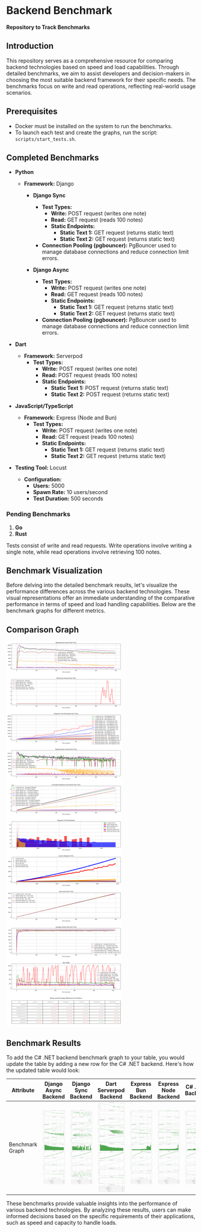 # Backend Benchmark

**Repository to Track Benchmarks**

## Introduction
This repository serves as a comprehensive resource for comparing backend technologies based on speed and load capabilities. Through detailed benchmarks, we aim to assist developers and decision-makers in choosing the most suitable backend framework for their specific needs. The benchmarks focus on write and read operations, reflecting real-world usage scenarios.

## Prerequisites
- Docker must be installed on the system to run the benchmarks.
- To launch each test and create the graphs, run the script: `scripts/start_tests.sh`.


## Completed Benchmarks

- **Python**
  - **Framework:** Django
    - **Django Sync**
      - **Test Types:**
        - **Write:** POST request (writes one note)
        - **Read:** GET request (reads 100 notes)
        - **Static Endpoints:**
          - **Static Text 1:** GET request (returns static text)
          - **Static Text 2:** GET request (returns static text)
      - **Connection Pooling (pgbouncer):** PgBouncer used to manage database connections and reduce connection limit errors.

    - **Django Async**
      - **Test Types:**
        - **Write:** POST request (writes one note)
        - **Read:** GET request (reads 100 notes)
        - **Static Endpoints:**
          - **Static Text 1:** GET request (returns static text)
          - **Static Text 2:** GET request (returns static text)
      - **Connection Pooling (pgbouncer):** PgBouncer used to manage database connections and reduce connection limit errors.

- **Dart**
  - **Framework:** Serverpod
    - **Test Types:**
      - **Write:** POST request (writes one note)
      - **Read:** POST request (reads 100 notes)
      - **Static Endpoints:**
        - **Static Text 1:** POST request (returns static text)
        - **Static Text 2:** POST request (returns static text)

- **JavaScript/TypeScript**
  - **Framework:** Express (Node and Bun)
    - **Test Types:**
      - **Write:** POST request (writes one note)
      - **Read:** GET request (reads 100 notes)
      - **Static Endpoints:**
        - **Static Text 1:** GET request (returns static text)
        - **Static Text 2:** GET request (returns static text)

- **Testing Tool:** Locust 
  - **Configuration:**
    - **Users:** 5000
    - **Spawn Rate:** 10 users/second
    - **Test Duration:** 500 seconds

### Pending Benchmarks

1. **Go**
2. **Rust**


Tests consist of write and read requests. Write operations involve writing a single note, while read operations involve retrieving 100 notes.

## Benchmark Visualization

Before delving into the detailed benchmark results, let's visualize the performance differences across the various backend technologies. These visual representations offer an immediate understanding of the comparative performance in terms of speed and load handling capabilities. Below are the benchmark graphs for different metrics.

## Comparison Graph
![Comparison Graph](comparison_graph.png?v=1706188346)

## Benchmark Results

To add the C# .NET backend benchmark graph to your table, you would update the table by adding a new row for the C# .NET backend. Here's how the updated table would look:

| Attribute            | Django Async Backend                                                                 | Django Sync Backend                                                                | Dart Serverpod Backend                                                              | Express Bun Backend                                                                 | Express Node Backend                                                                | C# .NET Backend                                                                     |
|----------------------|--------------------------------------------------------------------------------------|------------------------------------------------------------------------------------|-------------------------------------------------------------------------------------|-------------------------------------------------------------------------------------|-------------------------------------------------------------------------------------|-------------------------------------------------------------------------------------|
| Benchmark Graph      | ![Django Async Backend Benchmark Graph](/backends/python/django-async/tests/results/graph.png?v=1706188346) | ![Django Sync Backend Benchmark Graph](/backends/python/django-sync/tests/results/graph.png?v=1706188346) | ![Dart Serverpod Backend Benchmark Graph](/backends/dart/server-pod/tests/results/graph.png?v=1706188346) | ![Express Bun Backend Benchmark Graph](/backends/javascript/express-bun/tests/results/graph.png?v=1706188346) | ![Express Node Backend Benchmark Graph](/backends/javascript/express-node/tests/results/graph.png?v=1706188346) | ![C# .NET Backend Benchmark Graph](/backends/c_sharp/dot-net/tests/results/graph.png?v=1706188346) |


These benchmarks provide valuable insights into the performance of various backend technologies. By analyzing these results, users can make informed decisions based on the specific requirements of their applications, such as speed and capacity to handle loads.
